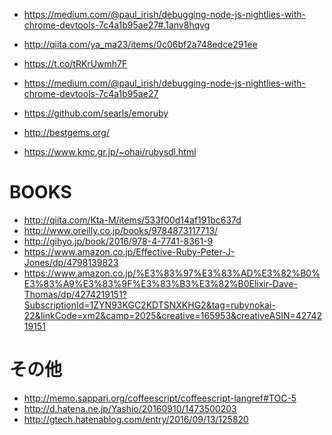 
- https://medium.com/@paul_irish/debugging-node-js-nightlies-with-chrome-devtools-7c4a1b95ae27#.1anv8hqvg

- http://qiita.com/ya_ma23/items/0c06bf2a748edce291ee

- https://t.co/tRKrUwmh7F

- https://medium.com/@paul_irish/debugging-node-js-nightlies-with-chrome-devtools-7c4a1b95ae27

- https://github.com/searls/emoruby

- http://bestgems.org/

- https://www.kmc.gr.jp/~ohai/rubysdl.html

BOOKS
=====

- http://qiita.com/Kta-M/items/533f00d14af191bc637d
- http://www.oreilly.co.jp/books/9784873117713/
- http://gihyo.jp/book/2016/978-4-7741-8361-9
- https://www.amazon.co.jp/Effective-Ruby-Peter-J-Jones/dp/4798139823
- https://www.amazon.co.jp/%E3%83%97%E3%83%AD%E3%82%B0%E3%83%A9%E3%83%9F%E3%83%B3%E3%82%B0Elixir-Dave-Thomas/dp/4274219151?SubscriptionId=1ZYN93KGC2KDTSNXKHG2&tag=rubynokai-22&linkCode=xm2&camp=2025&creative=165953&creativeASIN=4274219151


その他
=====

- http://memo.sappari.org/coffeescript/coffeescript-langref#TOC-5
- http://d.hatena.ne.jp/Yashio/20160910/1473500203
- http://gtech.hatenablog.com/entry/2016/09/13/125820